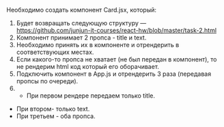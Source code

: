 
Необходимо создать компонент Card.jsx, который:

1) Будет возвращать следующую структуру — https://github.com/junjun-it-courses/react-hw/blob/master/task-2.html
2) Компонент принимает 2 пропса - title и text.
3) Необходимо принять их в компоненте и отрендерить в соответствующих местах.
4) Если какого-то пропса не хватает (не был передан в компонент), то не рендерим html код который его оборачивает.
5) Подключить компонент в App.js и отрендерить 3 раза (передавая пропсы по очереди).
6) - При первом рендере передаем только title.
- При втором- только text.
- При третьем - оба пропса.